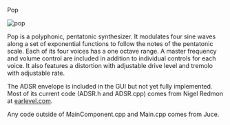  Pop
 
 ![pop](https://raw.github.com/dallinw/Pop/pop.png)
 
 Pop is a polyphonic, pentatonic synthesizer. It modulates four sine waves along a
 set of exponential functions to follow the notes of the pentatonic scale. Each of its
 four voices has a one octave range. A master frequency and volume control are
 included in addition to individual controls for each voice. It also features a distortion
 with adjustable drive level and tremolo with adjustable rate.
 
The ADSR envelope is included in the GUI but not yet fully implemented. Most of its
current code (ADSR.h and ADSR.cpp) comes from Nigel Redmon at <a href="earlevel.com">earlevel.com</a>.

Any code outside of MainComponent.cpp and Main.cpp comes from Juce.
